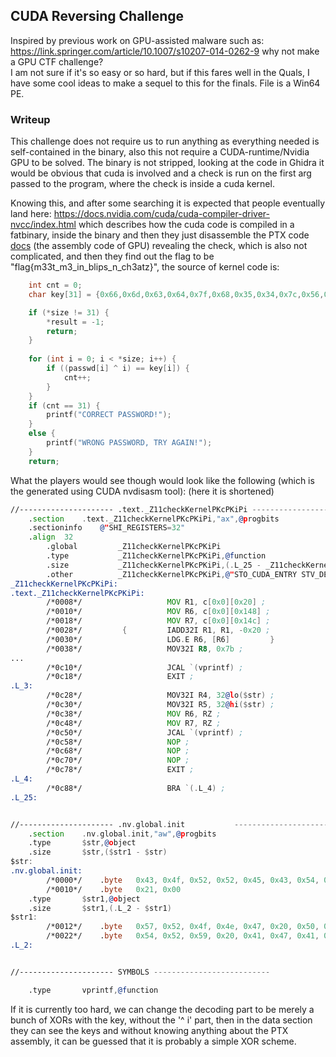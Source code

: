 ## CUDA Reversing Challenge

Inspired by previous work on GPU-assisted malware such as: https://link.springer.com/article/10.1007/s10207-014-0262-9 why not make a GPU CTF challenge? </br>
I am not sure if it's so easy or so hard, but if this fares well in the Quals, I have some cool ideas to make a sequel to this for the finals. File is a Win64 PE. </br>

### Writeup
This challenge does not require us to run anything as everything needed is self-contained in the binary, also this not require a CUDA-runtime/Nvidia GPU to be solved. The binary is not stripped, looking at the code in Ghidra it would be obvious that cuda is involved and a check is run on the first arg passed to the program, where the check is inside a cuda kernel. </br>

Knowing this, and after some searching it is expected that people eventually land here: https://docs.nvidia.com/cuda/cuda-compiler-driver-nvcc/index.html which describes how the cuda code is compiled in a fatbinary, inside the binary and then they just disassemble the PTX code [docs](https://docs.nvidia.com/cuda/parallel-thread-execution/index.html) (the assembly code of GPU) revealing the check, which is also not complicated, and then they find out the flag to be "flag{m33t_m3_in_blips_n_ch3atz}", the source of kernel code is:
```c
    int cnt = 0;
    char key[31] = {0x66,0x6d,0x63,0x64,0x7f,0x68,0x35,0x34,0x7c,0x56,0x67,0x38,0x53,0x64,0x60,0x50,0x72,0x7d,0x7b,0x63,0x67,0x4a,0x78,0x48,0x7b,0x71,0x29,0x7a,0x68,0x67,0x63};

    if (*size != 31) {
        *result = -1;
        return;
    }
   
    for (int i = 0; i < *size; i++) {
        if ((passwd[i] ^ i) == key[i]) {
            cnt++;
        }
    }
    if (cnt == 31) {
        printf("CORRECT PASSWORD!");
    }
    else {
        printf("WRONG PASSWORD, TRY AGAIN!");
    }
    return;
```
What the players would see though would look like the following (which is the generated using CUDA nvdisasm tool): (here it is shortened)
```asm
//--------------------- .text._Z11checkKernelPKcPKiPi --------------------------
	.section	.text._Z11checkKernelPKcPKiPi,"ax",@progbits
	.sectioninfo	@"SHI_REGISTERS=32"
	.align	32
        .global         _Z11checkKernelPKcPKiPi
        .type           _Z11checkKernelPKcPKiPi,@function
        .size           _Z11checkKernelPKcPKiPi,(.L_25 - _Z11checkKernelPKcPKiPi)
        .other          _Z11checkKernelPKcPKiPi,@"STO_CUDA_ENTRY STV_DEFAULT"
_Z11checkKernelPKcPKiPi:
.text._Z11checkKernelPKcPKiPi:
        /*0008*/                   MOV R1, c[0x0][0x20] ;
        /*0010*/                   MOV R6, c[0x0][0x148] ;
        /*0018*/                   MOV R7, c[0x0][0x14c] ;
        /*0028*/         {         IADD32I R1, R1, -0x20 ;
        /*0030*/                   LDG.E R6, [R6]         }
        /*0038*/                   MOV32I R8, 0x7b ;
...
        /*0c10*/                   JCAL `(vprintf) ;
        /*0c18*/                   EXIT ;
.L_3:
        /*0c28*/                   MOV32I R4, 32@lo($str) ;
        /*0c30*/                   MOV32I R5, 32@hi($str) ;
        /*0c38*/                   MOV R6, RZ ;
        /*0c48*/                   MOV R7, RZ ;
        /*0c50*/                   JCAL `(vprintf) ;
        /*0c58*/                   NOP ;
        /*0c68*/                   NOP ;
        /*0c70*/                   NOP ;
        /*0c78*/                   EXIT ;
.L_4:
        /*0c88*/                   BRA `(.L_4) ;
.L_25:


//--------------------- .nv.global.init           --------------------------
	.section	.nv.global.init,"aw",@progbits
	.type		$str,@object
	.size		$str,($str1 - $str)
$str:
.nv.global.init:
        /*0000*/ 	.byte	0x43, 0x4f, 0x52, 0x52, 0x45, 0x43, 0x54, 0x20, 0x50, 0x41, 0x53, 0x53, 0x57, 0x4f, 0x52, 0x44
        /*0010*/ 	.byte	0x21, 0x00
	.type		$str1,@object
	.size		$str1,(.L_2 - $str1)
$str1:
        /*0012*/ 	.byte	0x57, 0x52, 0x4f, 0x4e, 0x47, 0x20, 0x50, 0x41, 0x53, 0x53, 0x57, 0x4f, 0x52, 0x44, 0x2c, 0x20
        /*0022*/ 	.byte	0x54, 0x52, 0x59, 0x20, 0x41, 0x47, 0x41, 0x49, 0x4e, 0x21, 0x00
.L_2:


//--------------------- SYMBOLS --------------------------

	.type		vprintf,@function
```
If it is currently too hard, we can change the decoding part to be merely a bunch of XORs with the key, without the '^ i' part, then in the data section they can see the keys and without knowing anything about the PTX assembly, it can be guessed that it is probably a simple XOR scheme.
